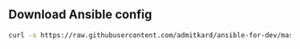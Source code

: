 ## Download Ansible config

```sh
curl -s https://raw.githubusercontent.com/admitkard/ansible-for-dev/master/install.sh | bash
```

